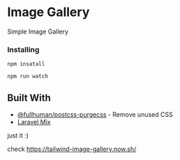 # Image Gallery

Simple Image Gallery 

### Installing


```
npm insatall
```

```
npm run watch
```
## Built With

* [@fullhuman/postcss-purgecss](https://github.com/FullHuman/postcss-purgecss) - Remove unused CSS
* [Laravel Mix](https://laravel-mix.com/)

just it :)

check https://tailwind-image-gallery.now.sh/
